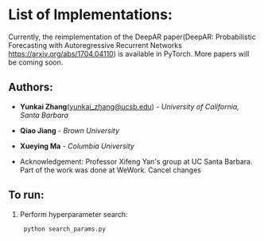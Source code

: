 # List of Implementations:
Currently, the reimplementation of the DeepAR paper(DeepAR: Probabilistic Forecasting with Autoregressive Recurrent Networks https://arxiv.org/abs/1704.04110) is available in PyTorch. More papers will be coming soon.

## Authors:
* **Yunkai Zhang**(<yunkai_zhang@ucsb.edu>) - *University of California, Santa Barbara* 

* **Qiao Jiang** - *Brown University*

* **Xueying Ma** - *Columbia University*
* Acknowledgement: Professor Xifeng Yan's group at UC Santa Barbara. Part of the work was done at WeWork.
Cancel changes
## To run:

1. Perform hyperparameter search:
        
   ```bash
    python search_params.py
   ```


